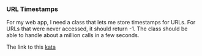 ### URL Timestamps

For my web app, I need a class that lets me store timestamps for URLs. For URLs that were never accessed, it should return -1. The class should be able to handle about a million calls in a few seconds.  

The link to this [kata](https://www.codewars.com/kata/url-timestamps/java)
